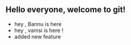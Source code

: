 ## Hello everyone, welcome to git!
- hey , Bannu is here
- hey , vamsi is here !
- added new feature
